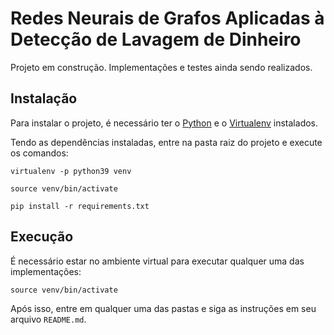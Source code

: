 # Redes Neurais de Grafos Aplicadas à Detecção de Lavagem de Dinheiro

Projeto em construção. Implementações e testes ainda sendo realizados.

## Instalação

Para instalar o projeto, é necessário ter o [Python][1] e o [Virtualenv][2] instalados.

[1]: https://www.python.org/downloads/
[2]: https://virtualenv.pypa.io/en/latest/

Tendo as dependências instaladas, entre na pasta raiz do projeto e execute os comandos:

`virtualenv -p python39 venv`

`source venv/bin/activate`

`pip install -r requirements.txt`

## Execução

É necessário estar no ambiente virtual para executar qualquer uma das implementações:

`source venv/bin/activate`

Após isso, entre em qualquer uma das pastas e siga as instruções em seu arquivo `README.md`.
